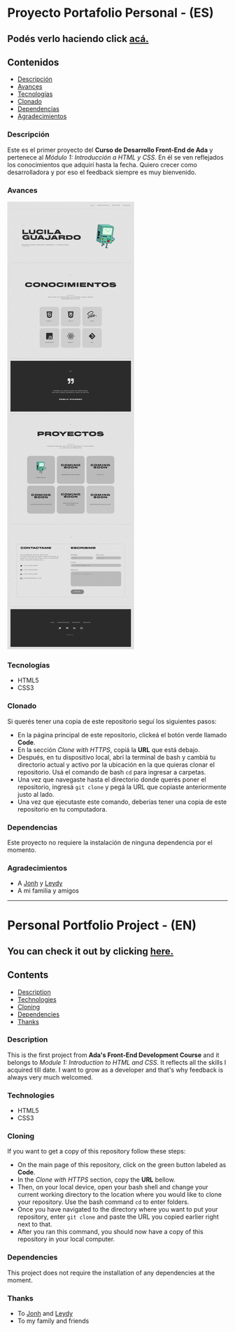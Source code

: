 # Proyecto Portafolio Personal - (ES)

## Podés verlo haciendo click [acá.](https://lucilaguajardo.github.io/proyecto-portafolio-personal/)

## Contenidos

* [Descripción](#descripción)
* [Avances](#avances)
* [Tecnologías](#tecnologías)
* [Clonado](#clonado)
* [Dependencias](#dependencias)
* [Agradecimientos](#agradecimientos)

### Descripción

Este es el primer proyecto del **Curso de Desarrollo Front-End de Ada** y pertenece al *Módulo 1: Introducción a HTML y CSS*. En él se ven reflejados los conocimientos que adquirí hasta la fecha. Quiero crecer como desarrolladora y por eso el feedback siempre es muy bienvenido.

### Avances

![Image](./img/preview.png)

### Tecnologías

* HTML5
* CSS3

### Clonado

Si querés tener una copia de este repositorio seguí los siguientes pasos:

  - En la página principal de este repositorio, clickeá el botón verde llamado **Code**.
  - En la sección *Clone with HTTPS*, copiá la **URL** que está debajo.
  - Después, en tu dispositivo local, abrí la terminal de bash y cambiá tu directorio actual y activo por la ubicación en la que quieras clonar el repositorio. Usá el comando de bash `cd` para ingresar a carpetas.
  - Una vez que navegaste hasta el directorio donde querés poner el repositorio, ingresá `git clone` y pegá la URL que copiaste anteriormente justo al lado.
  - Una vez que ejecutaste este comando, deberías tener una copia de este repositorio en tu computadora.

### Dependencias

Este proyecto no requiere la instalación de ninguna dependencia por el momento.

### Agradecimientos

* A [Jonh](https://github.com/Jonhks) y [Leydy](https://github.com/leydyk93)
* A mi familia y amigos
---

# Personal Portfolio Project - (EN)

## You can check it out by clicking [here.](https://lucilaguajardo.github.io/proyecto-portafolio-personal/)

## Contents

* [Description](#description)
* [Technologies](#technologies)
* [Cloning](#cloning)
* [Dependencies](#dependencies)
* [Thanks](#thanks)

### Description

This is the first project from **Ada's Front-End Development Course** and it belongs to *Module 1: Introduction to HTML and CSS*. It reflects all the skills I acquired till date. I want to grow as a developer and that's why feedback is always very much welcomed.

### Technologies

* HTML5
* CSS3

### Cloning

If you want to get a copy of this repository follow these steps:

  - On the main page of this repository, click on the green button labeled as **Code**. 
  - In the *Clone with HTTPS* section, copy the **URL** bellow.
  - Then, on your local device, open your bash shell and change your current working directory to the location where you would like to clone your repository. Use the bash command `cd` to enter folders.
  - Once you have navigated to the directory where you want to put your repository, enter `git clone` and paste the URL you copied earlier right next to that.
  - After you ran this command, you should now have a copy of this repository in your local computer.

### Dependencies

This project does not require the installation of any dependencies at the moment.

### Thanks

* To [Jonh](https://github.com/Jonhks) and [Leydy](https://github.com/leydyk93)
* To my family and friends